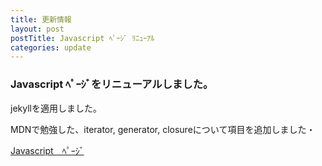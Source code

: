 ```yaml
---
title: 更新情報
layout: post
postTitle: Javascript ﾍﾟｰｼﾞ ﾘﾆｭｰｱﾙ
categories: update
---
```

### Javascript ﾍﾟｰｼﾞをリニューアルしました。

jekyllを適用しました。

MDNで勉強した、iterator, generator, closureについて項目を追加しました・

<span class="glyphicon glyphicon-arrow-right text-whtie"></span>
[Javascript　ﾍﾟｰｼﾞ]({{site.url}}/javascript/)
